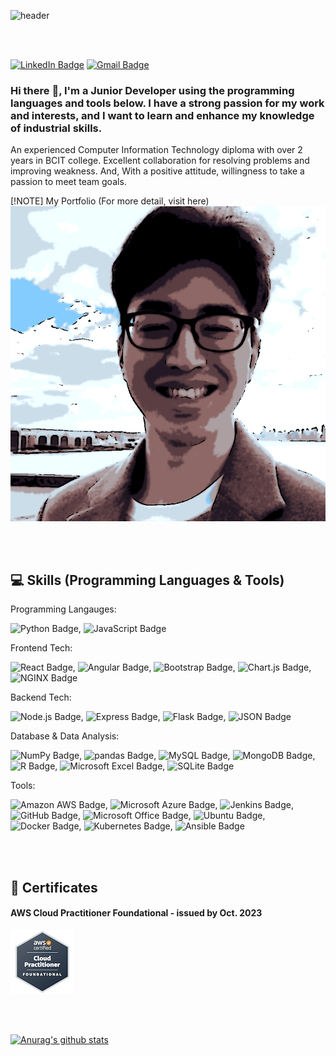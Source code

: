 

![header](https://capsule-render.vercel.app/api?type=waving&color=auto&height=300&section=header&text=Ryan%20Cho&fontSize=90&animation=fadeIn&fontAlignY=38&desc=My%20GitHub%20Profile%20!%20Junior%20Developer%20!&descAlignY=51&descAlign=62)


<br/>
<br/>

[![LinkedIn Badge](https://img.shields.io/badge/LinkedIn-0A66C2?logo=linkedin&logoColor=fff&style=flat&link=https://www.linkedin.com/in/ryan-hakhyeon-cho/)](https://www.linkedin.com/in/ryan-hakhyeon-cho/)
[![Gmail Badge](https://img.shields.io/badge/Gmail-EA4335?logo=gmail&logoColor=fff&style=flat-square&link=mailto:ryancho.hakhyeon@gmail.com)](mailto:ryancho.hakhyeon@gmail.com)


### Hi there :wave:, I'm a Junior Developer using the programming languages and tools below. I have a strong passion for my work and interests, and I want to learn and enhance my knowledge of industrial skills.

An experienced Computer Information Technology diploma with over 2 years in BCIT college. Excellent collaboration for resolving problems and improving weakness. And, With a positive attitude, willingness to take a passion to meet team goals.

[!NOTE]
My Portfolio (For more detail, visit here)
[![Name](https://github.com/ryancho-hakhyeon/ryancho-hakhyeon/blob/main/images/my_pic.png)](https://ryanchoportfolio.netlify.app/)

<br/>
<br/>

## :computer: Skills (Programming Languages & Tools)

<p>Programming Langauges: </p>
<p><img src="https://img.shields.io/badge/Python-3776AB?logo=python&logoColor=fff&style=flat-square" alt="Python Badge">, <img src="https://img.shields.io/badge/JavaScript-F7DF1E?logo=javascript&logoColor=000&style=flat-square" alt="JavaScript Badge"></p>

<p>Frontend Tech: </p>
<p><img src="https://img.shields.io/badge/React-61DAFB?logo=react&logoColor=000&style=flat-square" alt="React Badge">, <img src="https://img.shields.io/badge/Angular-DD0031?logo=angular&logoColor=fff&style=flat-square" alt="Angular Badge">, <img src="https://img.shields.io/badge/Bootstrap-7952B3?logo=bootstrap&logoColor=fff&style=flat-square" alt="Bootstrap Badge">, <img src="https://img.shields.io/badge/Chart.js-FF6384?logo=chartdotjs&logoColor=fff&style=flat-square" alt="Chart.js Badge">, <img src="https://img.shields.io/badge/NGINX-009639?logo=nginx&logoColor=fff&style=flat-square" alt="NGINX Badge"></p>

<p>Backend Tech: </p>
<p><img src="https://img.shields.io/badge/Node.js-393?logo=nodedotjs&logoColor=fff&style=flat-square" alt="Node.js Badge">, <img src="https://img.shields.io/badge/Express-000?logo=express&logoColor=fff&style=flat-square" alt="Express Badge">, <img src="https://img.shields.io/badge/Flask-000?logo=flask&logoColor=fff&style=flat-square" alt="Flask Badge">, <img src="https://img.shields.io/badge/JSON-000?logo=json&logoColor=fff&style=flat-square" alt="JSON Badge"></p>

<p>Database & Data Analysis: </p>
<p><img src="https://img.shields.io/badge/NumPy-013243?logo=numpy&logoColor=fff&style=flat-square" alt="NumPy Badge">, <img src="https://img.shields.io/badge/pandas-150458?logo=pandas&logoColor=fff&style=flat-square" alt="pandas Badge">, <img src="https://img.shields.io/badge/MySQL-4479A1?logo=mysql&logoColor=fff&style=flat-square" alt="MySQL Badge">, <img src="https://img.shields.io/badge/MongoDB-47A248?logo=mongodb&logoColor=fff&style=flat-square" alt="MongoDB Badge">, <img src="https://img.shields.io/badge/R-276DC3?logo=r&logoColor=fff&style=flat-square" alt="R Badge">, <img src="https://img.shields.io/badge/Microsoft%20Excel-217346?logo=microsoftexcel&logoColor=fff&style=flat-square" alt="Microsoft Excel Badge">, <img src="https://img.shields.io/badge/SQLite-003B57?logo=sqlite&logoColor=fff&style=flat-square" alt="SQLite Badge"></p>

<p>Tools: </p>
<p><img src="https://img.shields.io/badge/Amazon%20AWS-232F3E?logo=amazonaws&logoColor=fff&style=flat-square" alt="Amazon AWS Badge">, <img src="https://img.shields.io/badge/Microsoft%20Azure-0078D4?logo=microsoftazure&logoColor=fff&style=flat-square" alt="Microsoft Azure Badge">, <img src="https://img.shields.io/badge/Jenkins-D24939?logo=jenkins&logoColor=fff&style=flat-square" alt="Jenkins Badge">, <img src="https://img.shields.io/badge/GitHub-181717?logo=github&logoColor=fff&style=flat-square" alt="GitHub Badge">, <img src="https://img.shields.io/badge/Microsoft%20Office-D83B01?logo=microsoftoffice&logoColor=fff&style=flat-square" alt="Microsoft Office Badge">, <img src="https://img.shields.io/badge/Ubuntu-E95420?logo=ubuntu&logoColor=fff&style=flat-square" alt="Ubuntu Badge">, <img src="https://img.shields.io/badge/Docker-2496ED?logo=docker&logoColor=fff&style=flat-square" alt="Docker Badge">, <img src="https://img.shields.io/badge/Kubernetes-326CE5?logo=kubernetes&logoColor=fff&style=flat-square" alt="Kubernetes Badge">, <img src="https://img.shields.io/badge/Ansible-E00?logo=ansible&logoColor=fff&style=flat-square" alt="Ansible Badge"></p>

<br/>
<br/>

## :book: Certificates
#### AWS Cloud Practitioner Foundational - issued by Oct. 2023
[![AWS Cloud Pratitioner Foundational](https://github.com/ryancho-hakhyeon/ryancho-hakhyeon/blob/main/images/aws-certified-cloud-practitioner.png)](https://www.credly.com/badges/da4e2591-5df4-4550-8517-f1f71a82b60b/public_url)

<!--
**ryancho-hakhyeon/ryancho-hakhyeon** is a ✨ _special_ ✨ repository because its `README.md` (this file) appears on your GitHub profile.

Here are some ideas to get you started:

- 🔭 I’m currently working on ...
- 🌱 I’m currently learning ...
- 👯 I’m looking to collaborate on ...
- 🤔 I’m looking for help with ...
- 💬 Ask me about ...
- 📫 How to reach me: ...
- 😄 Pronouns: ...
- ⚡ Fun fact: ...

Badge Icons: https://badges.pages.dev/
emoji Icons: https://security-nanglam.tistory.com/491
Profile Header: https://github.com/kyechan99/capsule-render
Stats: https://github.com/anuraghazra/github-readme-stats
-->

<!--
[![Anurag's GitHub stats](https://github-readme-stats.vercel.app/api?username=anuraghazra)](https://github.com/anuraghazra/github-readme-stats)
-->

<br/>
<br/>

 [![Anurag's github stats](https://github-readme-stats.vercel.app/api?username=ryancho-hakhyeon)](https://github.com/anuraghazra/github-readme-stats)



